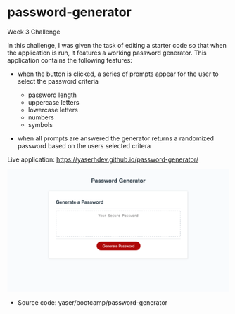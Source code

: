 # password-generator
Week 3 Challenge

In this challenge, I was given the task of editing a starter code so that when the application is run, it features a working password generator. This application contains the following features:

- when the button is clicked, a series of prompts appear for the user to select the password criteria
    * password length
    * uppercase letters
    * lowercase letters
    * numbers
    * symbols

- when all prompts are answered the generator returns a randomized password based on the users selected critera


Live application: https://yaserhdev.github.io/password-generator/

![Screenshot of deployed application](assets/images/password-generator-screenshot.png)

* Source code: yaser/bootcamp/password-generator
